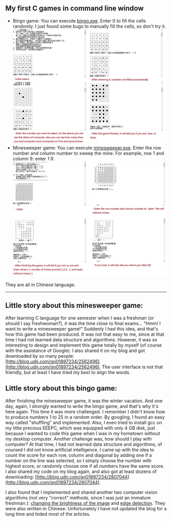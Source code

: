 ## My first C games in command line window
- Bingo game:
  You can execute [bingo.exe](bingo.exe).  Enter 0 to fill the cells randomly.  I just found some bugs to manually fill the cells, so don't try it.
![alt tag](bingo_example.png)
- Minesweeper game:
  You can execute [minesweeper.exe](minesweeper.exe).  Enter the row number and column number to sweep the mine.  For example, row 1 and column 9: enter _1 9_.  
![alt tag](minesweeper_example.png)

They are all in Chinese language.

---

## Little story about this minesweeper game:

After learning C language for one semester when I was a freshman (or should I say freshwoman?), it was the time close to final exams...
"Hmm!  I want to write a minesweeper game!" Suddenly I had this idea, and that's how this game had been produced. It was not that easy to me, since at that time I had not learned data structure and algorithms. However, it was so interesting to design and implement this game totally by myself (of course with the assistance of Google).  I also shared it on my blog and got downloaded by so many people: [http://blog.udn.com/gn01897234/2562496](http://blog.udn.com/gn01897234/2562496).  The user interface is not that friendly, but at least I have tried my best to align the words.

## Little story about this bingo game:

After finishing the minesweeper game, it was the winter vacation.  And one day, again, I strongly wanted to write the bingo game, and that's why it's here again.  This time it was more challenged.  I remember I didn't know how to produce numbers 1 to 25 in a random order.  By googling, I found an easy way called "shuffling" and implemented.  Also, I even tried to install gcc on my little precious EEEPC, which was equipped with only 4 GB disk, just because I wanted to code this game when I was in my hometown without my desktop computer.  Another challenge was, how should I play with computer?  At that time, I had not learned data structure and algorithms, of coursed I did not know artificial intelligence.  I came up with the idea to count the score for each row, column and diagonal by adding one if a number on the line was selected, so I simply choose the number with highest score, or randomly choose one if all numbers have the same score.  I also shared my code on my blog again, and also got at least dozens of downloading: [http://blog.udn.com/gn01897234/2807044](http://blog.udn.com/gn01897234/2807044).

I also found that I implemented and shared another two computer vision algorithms (not very "correct" methods, since I was just an immature freshman.): [changing the brightness of the image](http://blog.udn.com/gn01897234/2722185) and [edge detection](http://blog.udn.com/gn01897234/2740769).  They were also written in Chinese.  Unfortunately I have not updated the blog for a long time and hided most of the articles.